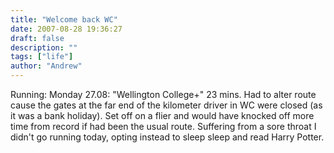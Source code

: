 ```yaml
---
title: "Welcome back WC"
date: 2007-08-28 19:36:27
draft: false
description: ""
tags: ["life"]
author: "Andrew"
---
```


Running: Monday 27.08: "Wellington College+" 23 mins. Had to alter route cause the gates at the far end of the kilometer driver in WC were closed (as it was a bank holiday). Set off on a flier and would have knocked off more time from record if had been the usual route. Suffering from a sore throat I didn't go running today, opting instead to sleep sleep and read Harry Potter.
